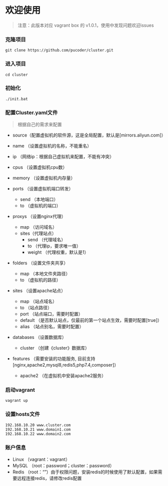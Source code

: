 # 欢迎使用

> 注意：此版本对应 vagrant box 的 v1.0.1，使用中发现问题欢迎issues

### 克隆项目

```shell
git clone https://github.com/pucoder/cluster.git
```

### 进入项目

```shell
cd cluster
```

### 初始化

```shell
./init.bat
```

### 配置Cluster.yaml文件

> 根据自己的需求来配置
- source（配置虚拟机的软件源，这是全局配置，默认是[mirrors.aliyun.com]）

- name （设置虚拟机的名称，不能重名）
- ip （网络ip：根据自己虚拟机来配置，不能有冲突）
- cpus （设置虚拟机cpu数）
- memory （设置虚拟机内存量）
- ports （设置虚拟机端口转发）
  - send （本地端口）
  - to （虚拟机的端口）
- proxys （设置nginx代理）
  - map （访问域名）
  - sites（代理站点）
    - send （代理域名）
    - to （代理ip，要求唯一值）
    - weight （代理权重，默认是1）
- folders （设置文件夹共享）
  - map （本地文件夹路径）
  - to （虚拟机的路径）
- sites （设置apache站点）
  - map （站点域名）
  - to （站点路径）
  - port （站点端口，需要时配置）
  - default （是否默认站点，仅最前的第一个站点生效，需要时配置[true]）
  - alias （站点别名，需要时配置）
- databases （设置数据库）
  - cluster （创建《cluster》数据库）
- features （需要安装的功能服务, 目前支持[nginx,apache2,mysql8,redis5,php7.4,composer]）
  - apache2 （在虚拟机中安装apache2服务）
  
### 启动vagrant

```shell
vagrant up
```

### 设置hosts文件

```
192.168.10.20 www.cluster.com
192.168.10.21 www.domain1.com
192.168.10.22 www.domain2.com
```

### 账户信息

- Linux （vagrant：vagrant）
- MySQL （root：password；cluster：password）
- Redis （root：“”）由于权限问题，安装redis的时候使用了默认配置，如果需要远程连接redis，请修改redis配置

